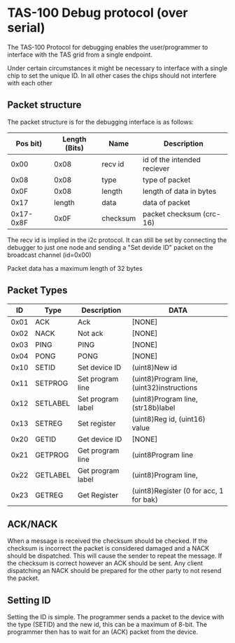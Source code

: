 TAS-100 Debug protocol (over serial)
====================================

The TAS-100 Protocol for debugging enables the user/programmer to interface with
the TAS grid from a single endpoint.

Under certain circumstances it might be necessary to interface with a single
chip to set the unique ID. In all other cases the chips should not interfere
with each other

Packet structure
----------------

The packet structure is for the debugging interface is as follows:

| Pos bit)   | Length (Bits)   | Name      | Description                   |
| ---------- | --------------- | --------- | ----------------------------- |
| 0x00       | 0x08            | recv id   | id of the intended reciever   |
| 0x08       | 0x08            | type      | type of packet                |
| 0x0F       | 0x08            | length    | length of data in bytes       |
| 0x17       | length          | data      | data of packet                |
| 0x17-0x8F  | 0x0F            | checksum  | packet checksum (crc-16)      |

The recv id is implied in the i2c protocol. It can still be set by connecting
the debugger to just one node and sending a "Set devide ID" packet on the
broadcast channel (id=0x00)

Packet data has a maximum length of 32 bytes

Packet Types
------------

| ID     | Type      | Description        | DATA                                      |
| ------ | --------- | ------------------ | ----------------------------------------- |
| 0x01   | ACK       | Ack                | [NONE]                                    |
| 0x02   | NACK      | Not ack            | [NONE]                                    |
| 0x03   | PING      | PING               | [NONE]                                    |
| 0x04   | PONG      | PONG               | [NONE]                                    |
| 0x10   | SETID     | Set device ID      | (uint8)New id                             |
| 0x11   | SETPROG   | Set program line   | (uint8)Program line, (uint32)instructions |
| 0x12   | SETLABEL  | Set program label  | (uint8)Program line, (str18b)label        |
| 0x13   | SETREG    | Set register       | (uint8)Reg id, (uint16) value             |
| 0x20   | GETID     | Get device ID      | [NONE]                                    |
| 0x21   | GETPROG   | Get program line   | (uint8Program line                        |
| 0x22   | GETLABEL  | Get program label  | (uint8)Program line,                      |
| 0x23   | GETREG    | Get Register       | (uint8)Register (0 for acc, 1 for bak)    |

ACK/NACK
--------

When a message is received the checksum should be checked. If the checksum is
incorrect the packet is considered damaged and a NACK should be dispatched. This
will cause the sender to repeat the message. If the checksum is correct however
an ACK should be sent. Any client dispatching an NACK should be prepared for the
other party to not resend the packet.

Setting ID
----------

Setting the ID is simple. The programmer sends a packet to the device with the
type (SETID) and the new id, this can be a maximum of 8-bit. The programmer then
has to wait for an (ACK) packet from the device.
